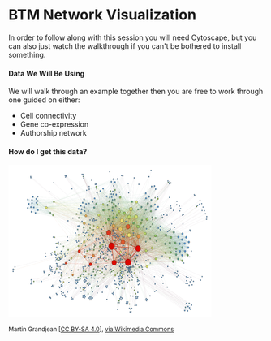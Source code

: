 
# BTM Network Visualization
In order to follow along with this session you will need Cytoscape, but you can also just watch the walkthrough if you can't be bothered to install something. 

#### Data We Will Be Using
We will walk through an example together then you are free to work through one guided on either:
- Cell connectivity
- Gene co-expression
- Authorship network


#### How do I get this data?


<p align="left">
  <img src="figures/SocialNetworkAnalysis.png" alt="cookbook" width="400" height="300">
    <figcaption> <sup>Martin Grandjean [<a href="https://creativecommons.org/licenses/by-sa/4.0">CC BY-SA 4.0</a>], <a href="https://commons.wikimedia.org/wiki/File:SocialNetworkAnalysis.png">via Wikimedia Commons</a></sup></figcaption>
</p>
